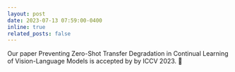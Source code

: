 ```yaml
---
layout: post
date: 2023-07-13 07:59:00-0400
inline: true
related_posts: false
---
```


Our paper Preventing Zero-Shot Transfer Degradation in Continual Learning of Vision-Language Models is accepted by by ICCV 2023. :star2: